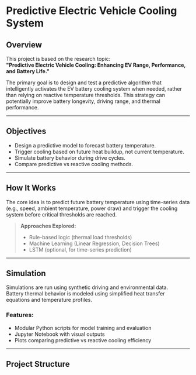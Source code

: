 # Predictive Electric Vehicle Cooling System

## Overview

This project is based on the research topic:  
**"Predictive Electric Vehicle Cooling: Enhancing EV Range, Performance, and Battery Life."**

The primary goal is to design and test a predictive algorithm that intelligently activates the EV battery cooling system when needed, rather than relying on reactive temperature thresholds. This strategy can potentially improve battery longevity, driving range, and thermal performance.

---

## Objectives

-  Design a predictive model to forecast battery temperature.
-  Trigger cooling based on future heat buildup, not current temperature.
-  Simulate battery behavior during drive cycles.
-  Compare predictive vs reactive cooling methods.

---

##  How It Works

The core idea is to predict future battery temperature using time-series data (e.g., speed, ambient temperature, power draw) and trigger the cooling system before critical thresholds are reached.

> **Approaches Explored:**
> - Rule-based logic (thermal load thresholds)
> - Machine Learning (Linear Regression, Decision Trees)
> - LSTM (optional, for time-series prediction)

---

## Simulation

Simulations are run using synthetic driving and environmental data.  
Battery thermal behavior is modeled using simplified heat transfer equations and temperature profiles.

### Features:
- Modular Python scripts for model training and evaluation
- Jupyter Notebook with visual outputs
- Plots comparing predictive vs reactive cooling efficiency

---

## Project Structure

